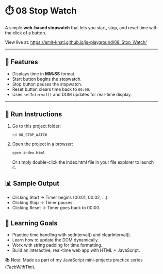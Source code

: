 # ⏱️ 08 Stop Watch
A simple **web-based stopwatch** that lets you start, stop, and reset time with the click of a button.

View live at: https://amit-khati.github.io/js-playground/08_Stop_Watch/

---

## 📝 Features

- Displays time in **MM:SS** format.  
- Start button begins the stopwatch.  
- Stop button pauses the stopwatch.  
- Reset button clears time back to `00:00`.  
- Uses `setInterval()` and DOM updates for real-time display.  

---

## 🚀 Run Instructions

1. Go to this project folder:
   ```bash
   cd 08_STOP_WATCH

2. Open the project in a browser:
   ```bash
   open index.html
   ```
   Or simply double-click the index.html file in your file explorer to launch it.

## 📊 Sample Output

 - Clicking Start → Timer begins (00:01, 00:02, …).
 - Clicking Stop → Timer pauses.
 - Clicking Reset → Timer goes back to 00:00.

## 🎯 Learning Goals

 - Practice time handling with setInterval() and clearInterval().
 - Learn how to update the DOM dynamically.
 - Work with string padding for time formatting.
 - Build an interactive, real-time web app with HTML + JavaScript.
   
📚 Note: Made as part of my JavaScript mini-projects practice series (_TechWithTim_).
